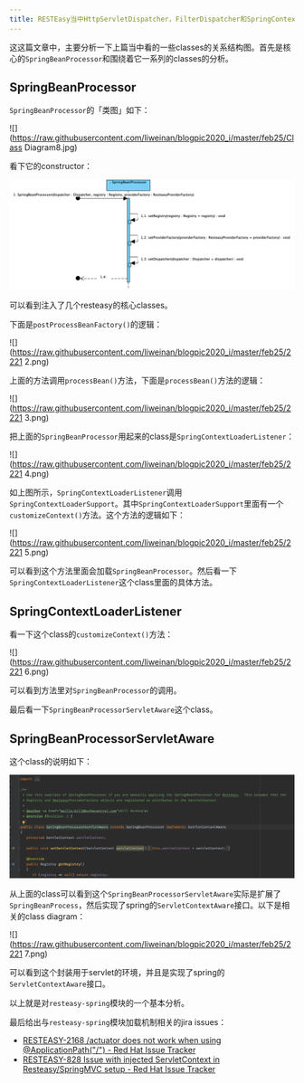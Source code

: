 ```yaml
---
title: RESTEasy当中HttpServletDispatcher，FilterDispatcher和SpringContextLoaderListener的整合方式（下）
---
```


这这篇文章中，主要分析一下上篇当中看的一些classes的关系结构图。首先是核心的`SpringBeanProcessor`和围绕着它一系列的classes的分析。

## SpringBeanProcessor

`SpringBeanProcessor`的「类图」如下：

![](https://raw.githubusercontent.com/liweinan/blogpic2020_i/master/feb25/Class Diagram8.jpg)

看下它的constructor：

![](https://raw.githubusercontent.com/liweinan/blogpic2020_i/master/feb25/2221.png)

可以看到注入了几个resteasy的核心classes。

下面是`postProcessBeanFactory()`的逻辑：

![](https://raw.githubusercontent.com/liweinan/blogpic2020_i/master/feb25/2221 2.png)

上面的方法调用`processBean()`方法，下面是`processBean()`方法的逻辑：

![](https://raw.githubusercontent.com/liweinan/blogpic2020_i/master/feb25/2221 3.png)

把上面的`SpringBeanProcessor`用起来的class是`SpringContextLoaderListener`：

![](https://raw.githubusercontent.com/liweinan/blogpic2020_i/master/feb25/2221 4.png)

如上图所示，`SpringContextLoaderListener`调用`SpringContextLoaderSupport`。其中`SpringContextLoaderSupport`里面有一个`customizeContext()`方法。这个方法的逻辑如下：

![](https://raw.githubusercontent.com/liweinan/blogpic2020_i/master/feb25/2221 5.png)

可以看到这个方法里面会加载`SpringBeanProcessor`。然后看一下`SpringContextLoaderListener`这个class里面的具体方法。

## SpringContextLoaderListener

看一下这个class的`customizeContext()`方法：

![](https://raw.githubusercontent.com/liweinan/blogpic2020_i/master/feb25/2221 6.png)

可以看到方法里对`SpringBeanProcessor`的调用。

最后看一下`SpringBeanProcessorServletAware`这个class。

## SpringBeanProcessorServletAware

这个class的说明如下：

![](https://raw.githubusercontent.com/liweinan/blogpic2020_i/master/feb25/83FBA0B6-08DF-4B1A-9EFF-66CBB02EBBFD.png)

从上面的class可以看到这个`SpringBeanProcessorServletAware`实际是扩展了`SpringBeanProcess`，然后实现了spring的`ServletContextAware`接口。以下是相关的class diagram：

![](https://raw.githubusercontent.com/liweinan/blogpic2020_i/master/feb25/2221 7.png)

可以看到这个封装用于servlet的环境，并且是实现了spring的`ServletContextAware`接口。

以上就是对`resteasy-spring`模块的一个基本分析。

最后给出与`resteasy-spring`模块加载机制相关的jira issues：

* [RESTEASY-2168 /actuator does not work when using @ApplicationPath("/") - Red Hat Issue Tracker](https://issues.redhat.com/browse/RESTEASY-2168)
* [RESTEASY-828 Issue with injected ServletContext in Resteasy/SpringMVC setup - Red Hat Issue Tracker](https://issues.redhat.com/browse/RESTEASY-828)

